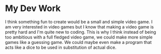 # My Dev Work

I think something fun to create would be a small and simple video game. I am very interested in video games but I know that making a video game is pretty hard and I'm quite new to coding. This is why I think instead of being too ambitious with a full fledged video game, we could make more simple games like a guessing game. We could maybe even make a program that acts like a dice to be used in substitution of actual dice.
